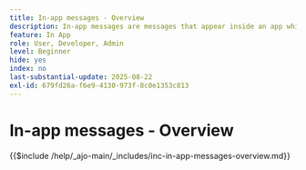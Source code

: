 ```yaml
---
title: In-app messages - Overview
description: In-app messages are messages that appear inside an app while the user is actively using it. They are overlay-type messages that sit on top of your app. They don't pop up on the lock screen or outside the app — instead, they show up as banners, pop-ups, or small cards while the user is exploring the app.
feature: In App
role: User, Developer, Admin
level: Beginner
hide: yes
index: no
last-substantial-update: 2025-08-22
exl-id: 679fd26a-f6e9-4130-973f-8c0e1353c813
---
```

# In-app messages - Overview

{{$include /help/_ajo-main/_includes/inc-in-app-messages-overview.md}}
